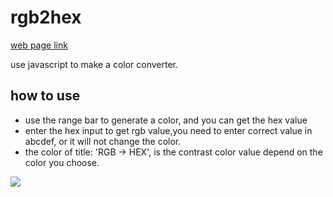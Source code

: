 # rgb2hex
[web page link]( https://jane0819tw.github.io/rgb2hex/.)

use javascript to make a color converter.

## how to use
* use the range bar to generate a color, and you can get the hex value
* enter the hex input to get rgb value,you need to enter correct value in abcdef, or it will not change the color.
* the color of title: 'RGB -> HEX', is the contrast color value depend on the color you choose. 

![](https://i.imgur.com/T3lDdUS.png)
